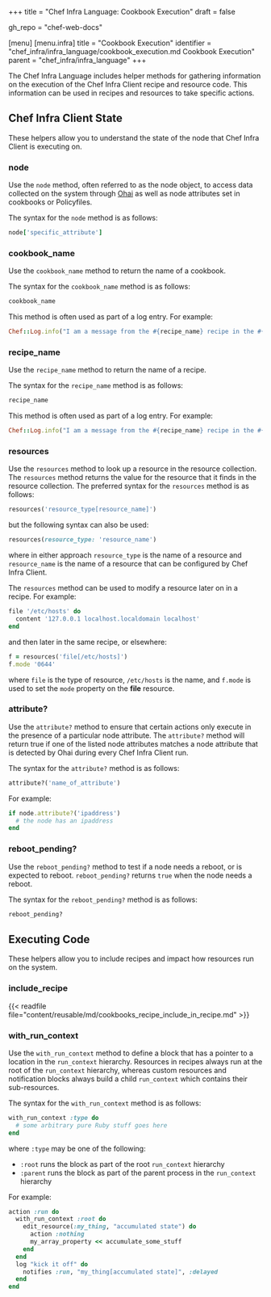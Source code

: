 +++
title = "Chef Infra Language: Cookbook Execution"
draft = false

gh_repo = "chef-web-docs"

[menu]
  [menu.infra]
    title = "Cookbook Execution"
    identifier = "chef_infra/infra_language/cookbook_execution.md Cookbook Execution"
    parent = "chef_infra/infra_language"
+++

The Chef Infra Language includes helper methods for gathering information on the execution of the Chef Infra Client recipe and resource code. This information can be used in recipes and resources to take specific actions.

## Chef Infra Client State

These helpers allow you to understand the state of the node that Chef Infra Client is executing on.

### node

Use the `node` method, often referred to as the node object, to access data collected on the system through [Ohai](/ohai) as well as node attributes set in cookbooks or Policyfiles.

The syntax for the `node` method is as follows:

```ruby
node['specific_attribute']
```

### cookbook_name

Use the `cookbook_name` method to return the name of a cookbook.

The syntax for the `cookbook_name` method is as follows:

```ruby
cookbook_name
```

This method is often used as part of a log entry. For example:

```ruby
Chef::Log.info("I am a message from the #{recipe_name} recipe in the #{cookbook_name} cookbook.")
```

### recipe_name

Use the `recipe_name` method to return the name of a recipe.

The syntax for the `recipe_name` method is as follows:

```ruby
recipe_name
```

This method is often used as part of a log entry. For example:

```ruby
Chef::Log.info("I am a message from the #{recipe_name} recipe in the #{cookbook_name} cookbook.")
```

### resources

Use the `resources` method to look up a resource in the resource collection. The `resources` method returns the value for the resource that it finds in the resource collection. The preferred syntax for the `resources` method is as follows:

```ruby
resources('resource_type[resource_name]')
```

but the following syntax can also be used:

```ruby
resources(resource_type: 'resource_name')
```

where in either approach `resource_type` is the name of a resource and `resource_name` is the name of a resource that can be configured by Chef Infra Client.

The `resources` method can be used to modify a resource later on in a recipe. For example:

```ruby
file '/etc/hosts' do
  content '127.0.0.1 localhost.localdomain localhost'
end
```

and then later in the same recipe, or elsewhere:

```ruby
f = resources('file[/etc/hosts]')
f.mode '0644'
```

where `file` is the type of resource, `/etc/hosts` is the name, and `f.mode` is used to set the `mode` property on the **file** resource.

### attribute?

Use the `attribute?` method to ensure that certain actions only execute in the presence of a particular node attribute. The `attribute?` method will return true if one of the listed node attributes matches a node attribute that is detected by Ohai during every Chef Infra Client run.

The syntax for the `attribute?` method is as follows:

```ruby
attribute?('name_of_attribute')
```

For example:

```ruby
if node.attribute?('ipaddress')
  # the node has an ipaddress
end
```

### reboot_pending?

Use the `reboot_pending?` method to test if a node needs a reboot, or is expected to reboot. `reboot_pending?` returns `true` when the node needs a reboot.

The syntax for the `reboot_pending?` method is as follows:

```ruby
reboot_pending?
```

## Executing Code

These helpers allow you to include recipes and impact how resources run on the system.

### include_recipe

{{< readfile file="content/reusable/md/cookbooks_recipe_include_in_recipe.md" >}}

### with_run_context

Use the `with_run_context` method to define a block that has a pointer to a location in the `run_context` hierarchy. Resources in recipes always run at the root of the `run_context` hierarchy, whereas custom resources and notification blocks always build a child `run_context` which contains their sub-resources.

The syntax for the `with_run_context` method is as follows:

```ruby
with_run_context :type do
  # some arbitrary pure Ruby stuff goes here
end
```

where `:type` may be one of the following:

- `:root` runs the block as part of the root `run_context` hierarchy
- `:parent` runs the block as part of the parent process in the `run_context` hierarchy

For example:

```ruby
action :run do
  with_run_context :root do
    edit_resource(:my_thing, "accumulated state") do
      action :nothing
      my_array_property << accumulate_some_stuff
    end
  end
  log "kick it off" do
    notifies :run, "my_thing[accumulated state]", :delayed
  end
end
```
